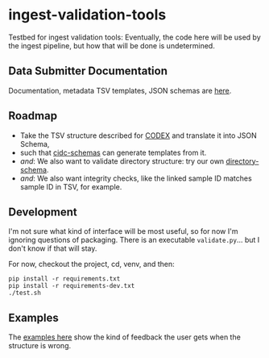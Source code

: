 # ingest-validation-tools
Testbed for ingest validation tools: Eventually, the code here will be used by the ingest pipeline,
but how that will be done is undetermined.

## Data Submitter Documentation

Documentation, metadata TSV templates, JSON schemas are [here](docs).

## Roadmap

- Take the TSV structure described for [CODEX](https://docs.google.com/document/d/1CYYSXPQjwdbvmvZaEcsi_2udvDfGEZrMyh4yFnm4p3M/edit#)
and translate it into JSON Schema,
- such that [cidc-schemas](https://github.com/CIMAC-CIDC/cidc-schemas) can generate templates from it.
- *and*: We also want to validate directory structure: try our own [directory-schema](https://github.com/hubmapconsortium/directory-schema/).
- *and*: We also want integrity checks, like the linked sample ID matches sample ID in TSV, for example.

## Development

I'm not sure what kind of interface will be most useful,
so for now I'm ignoring questions of packaging.
There is an executable `validate.py`... but I don't know if that will stay.

For now, checkout the project, cd, venv, and then:
```
pip install -r requirements.txt
pip install -r requirements-dev.txt
./test.sh
```

## Examples

The [examples here](src) show the kind of feedback the user gets when the structure is wrong.
